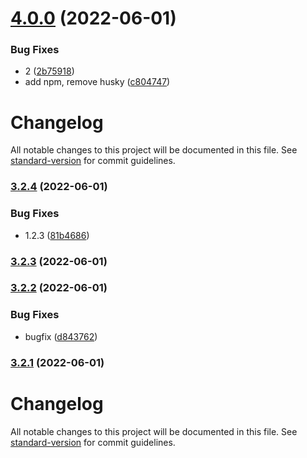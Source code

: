 # [4.0.0](https://github.com/hotters/semantic-release-test-project/compare/v3.2.4...v4.0.0) (2022-06-01)


### Bug Fixes

* 2 ([2b75918](https://github.com/hotters/semantic-release-test-project/commit/2b75918415fd334dd6360d77bed1cf2d42603b54))
* add npm, remove husky ([c804747](https://github.com/hotters/semantic-release-test-project/commit/c804747f713dcf718e3b668af30360268ba5ecb9))

# Changelog

All notable changes to this project will be documented in this file. See [standard-version](https://github.com/conventional-changelog/standard-version) for commit guidelines.

### [3.2.4](https://github.com/mint-dev/release-test-project/compare/v3.2.3...v3.2.4) (2022-06-01)


### Bug Fixes

* 1.2.3 ([81b4686](https://github.com/mint-dev/release-test-project/commit/81b4686632d0bc66e63c410f28ebad026092cf05))

### [3.2.3](https://github.com/mint-dev/release-test-project/compare/v3.2.2...v3.2.3) (2022-06-01)

### [3.2.2](https://github.com/mint-dev/release-test-project/compare/v3.2.1...v3.2.2) (2022-06-01)


### Bug Fixes

* bugfix ([d843762](https://github.com/mint-dev/release-test-project/commit/d843762a6e069e63a86f57007f7dda3fb65bae19))

### [3.2.1](https://github.com/mint-dev/release-test-project/compare/v3.2.0...v3.2.1) (2022-06-01)

# Changelog

All notable changes to this project will be documented in this file. See [standard-version](https://github.com/conventional-changelog/standard-version) for commit guidelines.
